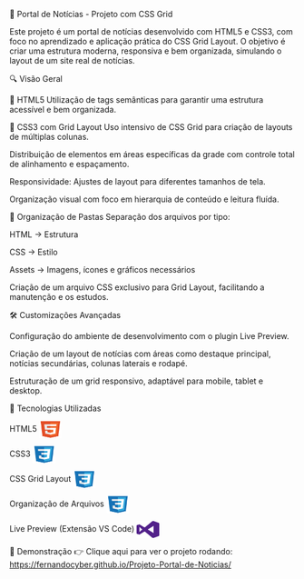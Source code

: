 📰 Portal de Notícias - Projeto com CSS Grid

Este projeto é um portal de notícias desenvolvido com HTML5 e CSS3, com foco no aprendizado e aplicação prática do CSS Grid Layout.
O objetivo é criar uma estrutura moderna, responsiva e bem organizada, simulando o layout de um site real de notícias.

🔍 Visão Geral

🧱 HTML5
Utilização de tags semânticas para garantir uma estrutura acessível e bem organizada.




🎨 CSS3 com Grid Layout
Uso intensivo de CSS Grid para criação de layouts de múltiplas colunas.

Distribuição de elementos em áreas específicas da grade com controle total de alinhamento e espaçamento.

Responsividade: Ajustes de layout para diferentes tamanhos de tela.

Organização visual com foco em hierarquia de conteúdo e leitura fluída.


📁 Organização de Pastas
Separação dos arquivos por tipo:

HTML → Estrutura

CSS → Estilo

Assets → Imagens, ícones e gráficos necessários

Criação de um arquivo CSS exclusivo para Grid Layout, facilitando a manutenção e os estudos.


🛠️ Customizações Avançadas

Configuração do ambiente de desenvolvimento com o plugin Live Preview.

Criação de um layout de notícias com áreas como destaque principal, notícias secundárias, colunas laterais e rodapé.

Estruturação de um grid responsivo, adaptável para mobile, tablet e desktop.


🚀 Tecnologias Utilizadas


HTML5
<img align="center" alt="icon-HTML" height="30" width="40" src="https://raw.githubusercontent.com/devicons/devicon/master/icons/html5/html5-original.svg"><br>

CSS3
<img align="center" alt="icon-CSS" height="30" width="40" src="https://raw.githubusercontent.com/devicons/devicon/master/icons/css3/css3-original.svg">

CSS Grid Layout
<img align="center" alt="icon-CSS" height="30" width="40" src="https://raw.githubusercontent.com/devicons/devicon/master/icons/css3/css3-original.svg">

Organização de Arquivos
<img align="center" alt="icon-CSS" height="30" width="40" src="https://raw.githubusercontent.com/devicons/devicon/master/icons/css3/css3-original.svg">

Live Preview (Extensão VS Code)
<img align="center" alt="icon-VSCode" height="30" width="40" src="https://raw.githubusercontent.com/devicons/devicon/master/icons/visualstudio/visualstudio-plain.svg">

📸 Demonstração
👉 Clique aqui para ver o projeto rodando:
https://fernandocyber.github.io/Projeto-Portal-de-Noticias/

